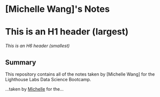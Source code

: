 # [Michelle Wang]'s Notes
# This is an H1 header (largest)
###### This is an H6 header (smallest)
## Summary 

This repository contains all of the notes taken by [Michelle Wang] for the Lighthouse Labs Data Science Bootcamp.

...taken by [Michelle](https://github.com/MichelleWAng666/README.md/blob/master/README.md) for the...
